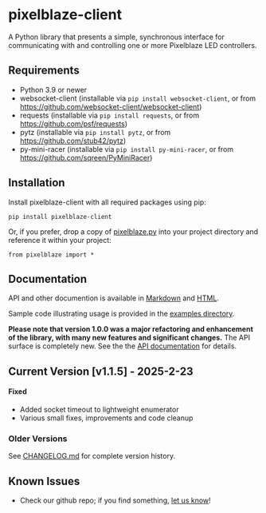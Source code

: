 # pixelblaze-client
A Python library that presents a simple, synchronous interface for communicating with and
controlling one or more Pixelblaze LED controllers. 

## Requirements
- Python 3.9 or newer
- websocket-client (installable via `pip install websocket-client`, or from https://github.com/websocket-client/websocket-client)
- requests (installable via `pip install requests`, or from https://github.com/psf/requests)
- pytz (installable via `pip install pytz`, or from https://github.com/stub42/pytz)
- py-mini-racer (installable via `pip install py-mini-racer`, or from https://github.com/sqreen/PyMiniRacer)

## Installation
Install pixelblaze-client with all required packages using pip:

```pip install pixelblaze-client```

Or, if you prefer, drop a copy of [pixelblaze.py](pixelblaze/pixelblaze.py) into your project directory and reference it within your project:

```from pixelblaze import *```

## <a name="documentation"></a>Documentation

API and other documention is available in [Markdown](docs/index.md) and [HTML](https://zranger1.github.io/pixelblaze-client/).

Sample code illustrating usage is provided in the [examples directory](examples/).

**Please note that version 1.0.0 was a major refactoring and enhancement of the library, with many new features and significant changes.** The API surface is completely new. See the the [API documentation](#documentation) for details.  

## Current Version [**v1.1.5**] - 2025-2-23

#### Fixed
* Added socket timeout to lightweight enumerator
* Various small fixes, improvements and code cleanup

### Older Versions

See [CHANGELOG.md](CHANGELOG.md) for complete version history.

## Known Issues
- Check our github repo; if you find something, [let us know](/../../issues/new/choose)!
